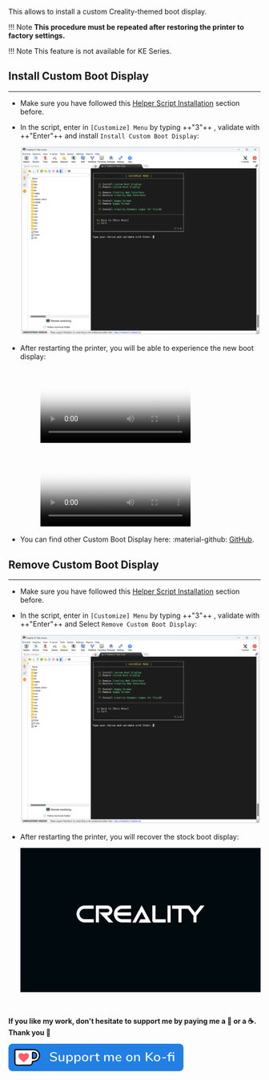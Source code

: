 This allows to install a custom Creality-themed boot display.

!!! Note
    **This procedure must be repeated after restoring the printer to factory settings.**

!!! Note
    This feature is not available for KE Series.

## Install Custom Boot Display
<hr>

- Make sure you have followed this <a href="../../helper-script/helper-script-installation">Helper Script Installation</a> section before.

- In the script, enter in `[Customize] Menu` by typing ++"3"++ , validate with ++"Enter"++ and install `Install Custom Boot Display`:

    <img width="900" src="../../assets/img/Creality-Helper-Script/Customize_Menu.png">

- After restarting the printer, you will be able to experience the new boot display:

    <figure class="video_container">
      <video controls="true" allowfullscreen="true" poster="../../assets/img/Custom-Boot-Logo/K1_Boot_Logo.png">
        <source src="../../assets/img/Custom-Boot-Logo/K1_Boot_Logo.mp4" type="video/mp4">
      </video>
    </figure>

    <figure class="video_container">
      <video controls="true" allowfullscreen="true" poster="../../assets/img/Custom-Boot-Logo/K1Max_Boot_Logo.png">
        <source src="../../assets/img/Custom-Boot-Logo/K1Max_Boot_Logo.mp4" type="video/mp4">
      </video>
    </figure>

- You can find other Custom Boot Display here: :material-github: <a href="https://github.com/KORSiRO/Custom-Boot-Display-K1-K1Max">GitHub</a>.


## Remove Custom Boot Display
<hr>

- Make sure you have followed this <a href="../../helper-script/helper-script-installation">Helper Script Installation</a> section before.

- In the script, enter in `[Customize] Menu` by typing ++"3"++ , validate with ++"Enter"++ and Select `Remove Custom Boot Display`:

    <img width="900" src="../../assets/img/Creality-Helper-Script/Customize_Menu.png">

- After restarting the printer, you will recover the stock boot display:

    <img src="../../assets/img/Custom-Boot-Logo/Stock_Boot_Logo.gif">

<br />

**If you like my work, don't hesitate to support me by paying me a 🍺 or a ☕. Thank you 🙂**

<a href="https://ko-fi.com/guilouz" target="_blank"><img width="350" src="../../assets/img/home/Ko-fi.png"></a>
